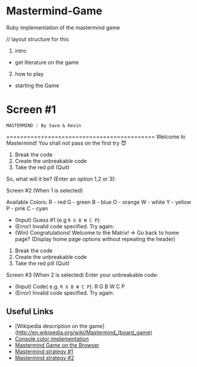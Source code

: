 # Mastermind-Game
Ruby implementation of the mastermind game

// layout structure for this
1. intro
- get literature on the game

2. how to play
- starting the Game

 Screen #1
 ===========================================
    MASTERMIND : By Sava & Kevin
 ===========================================
 Welcome to Mastermind!
 You shall not pass on the first try 😈

 1. Break the code
 2. Create the unbreakable code
 3. Take the red pill (Quit)

 So, what will it be?
 (Enter an option 1,2 or 3):

 Screen #2 (When 1 is selected)

 Available Colors:
 R - red
 G - green
 B - blue
 O - orange
 W - white
 Y - yellow
 P - pink
 C - cyan

  - (Input) Guess #1 (e.g `R G B W C P`):
  - (Error) Invalid code specified. Try again:
  - (Win)   Congratulations! Welcome to the Matrix! => Go back to home page? (Display home page options without repeating the header)

  1. Break the code
  2. Create the unbreakable code
  3. Take the red pill (Quit)

  Screen #3 (When 2 is selected)
  Enter your unbreakable code:
  - (Input) Code( e.g. `R G B W C P`): R G B W C P
  - (Error) Invalid code specified. Try again:


## Useful Links
- [Wikipedia description on the game](http://en.wikipedia.org/wiki/Mastermind_(board_game)
- [Console color implementation](https://stackoverflow.com/questions/1489183/colorized-ruby-output)
- [Mastermind Game on the Browser](http://www.webgamesonline.com/mastermind/index.php)
- [Mastermind strategy #1](https://www.youtube.com/watch?v=XX5TlB6xT3M)
- [Mastermind strategy #2](https://www.youtube.com/watch?v=BTVt1OKp7v0)
